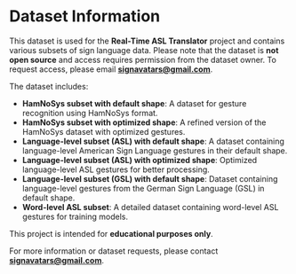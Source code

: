 # Dataset Information

This dataset is used for the **Real-Time ASL Translator** project and contains various subsets of sign language data. Please note that the dataset is **not open source** and access requires permission from the dataset owner. To request access, please email **signavatars@gmail.com**.

The dataset includes:

- **HamNoSys subset with default shape**: A dataset for gesture recognition using HamNoSys format.
- **HamNoSys subset with optimized shape**: A refined version of the HamNoSys dataset with optimized gestures.
- **Language-level subset (ASL) with default shape**: A dataset containing language-level American Sign Language gestures in their default shape.
- **Language-level subset (ASL) with optimized shape**: Optimized language-level ASL gestures for better processing.
- **Language-level subset (GSL) with default shape**: Dataset containing language-level gestures from the German Sign Language (GSL) in default shape.
- **Word-level ASL subset**: A detailed dataset containing word-level ASL gestures for training models.

This project is intended for **educational purposes only**.

For more information or dataset requests, please contact **signavatars@gmail.com**.
